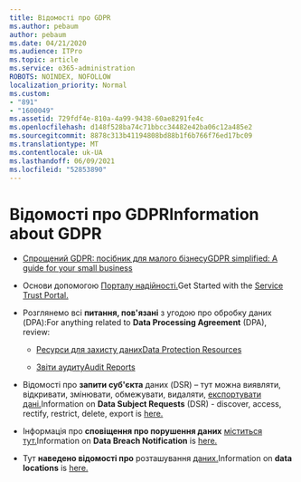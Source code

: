 ```yaml
---
title: Відомості про GDPR
ms.author: pebaum
author: pebaum
ms.date: 04/21/2020
ms.audience: ITPro
ms.topic: article
ms.service: o365-administration
ROBOTS: NOINDEX, NOFOLLOW
localization_priority: Normal
ms.custom:
- "891"
- "1600049"
ms.assetid: 729fdf4e-810a-4a99-9438-60ae8291fe4c
ms.openlocfilehash: d148f528ba74c71bbcc34482e42ba06c12a485e2
ms.sourcegitcommit: 8878c313b41194808bd88b1f6b766f76ed17bc09
ms.translationtype: MT
ms.contentlocale: uk-UA
ms.lasthandoff: 06/09/2021
ms.locfileid: "52853890"
---
```

# <a name="information-about-gdpr"></a><span data-ttu-id="3a3f0-102">Відомості про GDPR</span><span class="sxs-lookup"><span data-stu-id="3a3f0-102">Information about GDPR</span></span>

- [<span data-ttu-id="3a3f0-103">Спрощений GDPR: посібник для малого бізнесу</span><span class="sxs-lookup"><span data-stu-id="3a3f0-103">GDPR simplified: A guide for your small business</span></span>](/microsoft-365/admin/security-and-compliance/gdpr-compliance)

- <span data-ttu-id="3a3f0-104">Основи допомогою [Порталу надійності.](https://servicetrust.microsoft.com/ViewPage/GDPRGetStarted)</span><span class="sxs-lookup"><span data-stu-id="3a3f0-104">Get Started with the [Service Trust Portal.](https://servicetrust.microsoft.com/ViewPage/GDPRGetStarted)</span></span>

- <span data-ttu-id="3a3f0-105">Розглянемо всі **питання, пов'язані** з угодою про обробку даних (DPA):</span><span class="sxs-lookup"><span data-stu-id="3a3f0-105">For anything related to **Data Processing Agreement** (DPA), review:</span></span>

  - [<span data-ttu-id="3a3f0-106">Ресурси для захисту даних</span><span class="sxs-lookup"><span data-stu-id="3a3f0-106">Data Protection Resources</span></span>](https://servicetrust.microsoft.com/ViewPage/TrustDocuments)

  - [<span data-ttu-id="3a3f0-107">Звіти аудиту</span><span class="sxs-lookup"><span data-stu-id="3a3f0-107">Audit Reports</span></span>](https://servicetrust.microsoft.com/ViewPage/MSComplianceGuide)

- <span data-ttu-id="3a3f0-108">Відомості про **запити суб'єкта** даних (DSR) – тут можна виявляти, відкривати, змінювати, обмежувати, видаляти, [експортувати дані.](/microsoft-365/compliance/gdpr-dsr-office365)</span><span class="sxs-lookup"><span data-stu-id="3a3f0-108">Information on **Data Subject Requests** (DSR) - discover, access, rectify, restrict, delete, export is [here.](/microsoft-365/compliance/gdpr-dsr-office365)</span></span>

- <span data-ttu-id="3a3f0-109">Інформація про **сповіщення про порушення даних** [міститься тут.](https://servicetrust.microsoft.com/ViewPage/GDPRBreach)</span><span class="sxs-lookup"><span data-stu-id="3a3f0-109">Information on **Data Breach Notification** is [here.](https://servicetrust.microsoft.com/ViewPage/GDPRBreach)</span></span>

- <span data-ttu-id="3a3f0-110">Тут **наведено відомості про** розташування [даних.](https://products.office.com/where-is-your-data-located?ms.officeurl=datamaps&amp;geo=All#All)</span><span class="sxs-lookup"><span data-stu-id="3a3f0-110">Information on **data locations** is [here.](https://products.office.com/where-is-your-data-located?ms.officeurl=datamaps&amp;geo=All#All)</span></span>
